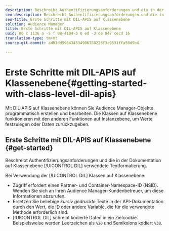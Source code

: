 ```yaml
---
description: Beschreibt Authentifizierungsanforderungen und die in der DIL-Dokumentation auf Klassenebene verwendete Textformatierung.
seo-description: Beschreibt Authentifizierungsanforderungen und die in der DIL-Dokumentation auf Klassenebene verwendete Textformatierung.
seo-title: Erste Schritte mit DIL-APIS auf Klassenebene
solution: Audience Manager
title: Erste Schritte mit DIL-APIS auf Klassenebene
uuid: 00 c 1136 a -5 f 08-4104-b 0 ed -3 de 847 cecd 16
translation-type: tm+mt
source-git-commit: ad81dd596434534906788223f3c9531ffa50d9b4

---
```



# Erste Schritte mit DIL-APIS auf Klassenebene{#getting-started-with-class-level-dil-apis}

Mit DIL-APIS auf Klassenebene können Sie Audience Manager-Objekte programmatisch erstellen und bearbeiten. Die Klassen auf Klassenebene funktionieren mit den anderen Funktionen auf Instanzebene, um Werte festzulegen oder Daten zurückzugeben.

## Erste Schritte mit DIL-APIS auf Klassenebene {#get-started}

Beschreibt Authentifizierungsanforderungen und die in der Dokumentation auf Klassenebene [!UICONTROL DIL] verwendete Textformatierung.

<!-- 

c_class_start.xml

 -->

Bei Verwendung der [!UICONTROL DIL] Klassen auf Klassenebene:

* Zugriff erfordert einen Partner- und Container-Namespace-ID (NSID). Wenden Sie sich an Ihren Audience Manager-Kundenbetreuer, um diese Informationen abzurufen.
* Ersetzen Sie beliebige *kursiv gedruckte* Texte in der API-Dokumentation durch den Wert, die ID oder andere Variable, die für die verwendete Methode erforderlich sind.
* [!UICONTROL DIL] schreibt kodierte Daten in ein Zielcookie. Beispielsweise werden Leerzeichen als `%20` und Semikolons kodiert `%3B`.

